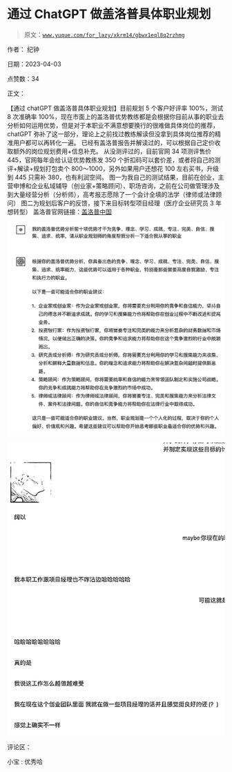 # 通过 ChatGPT 做盖洛普具体职业规划

> 原文：[`www.yuque.com/for_lazy/xkrm14/gbwx1eql8q2rzhmg`](https://www.yuque.com/for_lazy/xkrm14/gbwx1eql8q2rzhmg)

作者： 纪钟

日期：2023-04-03

点赞数：34

正文：

【通过 chatGPT 做盖洛普具体职业规划】目前规划 5 个客户好评率 100%，测试 8 次准确率 100%，现在市面上的盖洛普优势教练都是会根据你目前从事的职业去分析如何运用优势，但是对于本职业不满意想要换行的很难做具体岗位的推荐，chatGPT 弥补了这一部分，理论上之前找过教练解读但没拿到具体岗位推荐的精准用户都可以再转化一遍。 已经有盖洛普报告并解读过的，可以根据自己定价收取额外的岗位规划费用+信息补充。 从没测评过的，目前官网 34 项测评售价 445，官网每年会给认证优势教练发 350 个折扣码可以套价差，或者将自己的测评+解读+规划打包卖个 800～1000，另外如果用户还想花 100 左右买书，升级到 445 只需补 380，也有利润空间。 图一为我自己的测试结果，目前在创业，主营申博和企业私域辅导（创业家+策略顾问）、职场咨询，之前在公司做管理涉及到大量经营分析（分析师），高考报志愿除了一个会计全填的法学（律师或法律顾问） 图二为规划后客户的反馈，接下来目标转型项目经理（医疗企业研究员 3 年想转型） 盖洛普官网链接：[盖洛普中国](https://www.gallup.cn/home.aspx)

![](img/857fb627a4261a414daf53cb6ef1bbad.png)

![](img/ba39ff96c231777be52637b2629689c6.png)

评论区：

小宝 : 优秀哈



